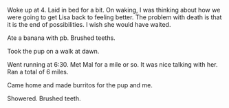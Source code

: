 Woke up at 4. Laid in bed for a bit. On waking, I was thinking about how we were going to get Lisa back to feeling better. The problem with death is that it is the end of possibilities. I wish she would have waited. 

Ate a banana with pb. Brushed teeths.

Took the pup on a walk at dawn.

Went running at 6:30. Met Mal for a mile or so. It was nice talking with her. Ran a total of 6 miles.

Came home and made burritos for the pup and me. 

Showered. Brushed teeth.

